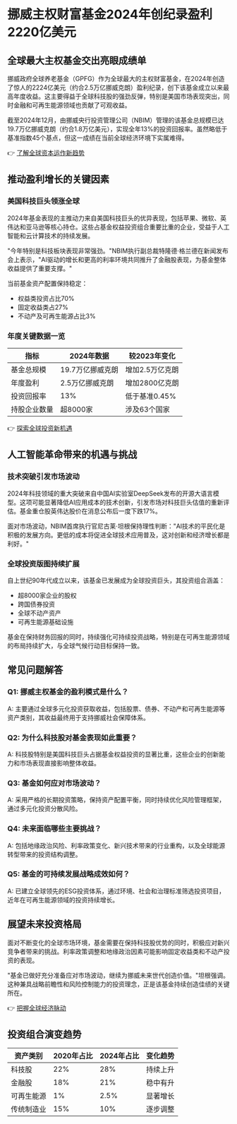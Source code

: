 # 挪威主权财富基金2024年创纪录盈利2220亿美元

## 全球最大主权基金交出亮眼成绩单

挪威政府全球养老基金（GPFG）作为全球最大的主权财富基金，在2024年创造了惊人的2224亿美元（约合2.5万亿挪威克朗）盈利纪录，创下该基金成立以来最高年度收益。这主要得益于全球科技股的强劲反弹，特别是美国市场表现突出，同时金融和可再生能源领域也贡献了可观收益。

截至2024年12月，由挪威央行投资管理公司（NBIM）管理的该基金总规模已达19.7万亿挪威克朗（约合1.8万亿美元），实现全年13%的投资回报率。虽然略低于基准指数45个基点，但这一成绩在当前全球经济环境下实属难得。

👉 [了解全球资本运作新趋势](https://bit.ly/okx_welcome)

## 推动盈利增长的关键因素

### 美国科技巨头领涨全球

2024年基金表现的主推动力来自美国科技巨头的优异表现，包括苹果、微软、英伟达和亚马逊等核心持仓。这些占基金权益投资组合重要比重的企业，受益于人工智能和云计算技术的持续发展。

"今年特别是科技板块表现非常强劲。"NBIM执行副总裁特隆德·格兰德在新闻发布会上表示，"AI驱动的增长和更高的利率环境共同推升了金融股表现，为基金整体收益提供了重要支撑。"

当前基金资产配置保持稳定：
- 权益类投资占比70%
- 固定收益类占27%
- 不动产及可再生能源占比3%

### 年度关键数据一览

| 指标                | 2024年数据        | 较2023年变化      |
|---------------------|-------------------|-------------------|
| 基金总规模          | 19.7万亿挪威克朗  | 增加2.5万亿克朗   |
| 年度盈利            | 2.5万亿挪威克朗   | 增加2800亿克朗    |
| 投资回报率          | 13%               | 低于基准0.45%     |
| 持股企业数量        | 超8000家          | 涉及63个国家      |

👉 [探索全球投资新机遇](https://bit.ly/okx_welcome)

## 人工智能革命带来的机遇与挑战

### 技术突破引发市场波动

2024年科技领域的重大突破来自中国AI实验室DeepSeek发布的开源大语言模型。这项可能显著降低AI应用成本的技术创新，引发市场对科技巨头估值的重新评估。基金重仓股英伟达股价在消息公布后一度下跌17%。

面对市场波动，NBIM首席执行官尼古莱·坦根保持理性判断："AI技术的平民化是积极的发展方向。更低的成本将促进全球技术应用普及，这对创新和经济增长都是利好。"

### 全球投资版图持续扩展

自上世纪90年代成立以来，该基金已发展成为全球投资巨头，其投资组合涵盖：
- 超8000家企业的股权
- 跨国债券投资
- 全球不动产资产
- 可再生能源基础设施

基金在保持财务回报的同时，持续强化可持续投资战略，特别是在可再生能源领域的布局持续扩大，与全球气候行动目标保持一致。

## 常见问题解答

### Q1: 挪威主权基金的盈利模式是什么？
A: 主要通过全球多元化投资获取收益，包括股票、债券、不动产和可再生能源等资产类别，其收益最终用于支持挪威社会保障体系。

### Q2: 为什么科技股对基金表现如此重要？
A: 科技股特别是美国科技巨头占据基金权益投资的显著比重，这些企业的创新能力和市场表现直接影响整体收益。

### Q3: 基金如何应对市场波动？
A: 采用严格的长期投资策略，保持资产配置平衡，同时持续优化风险管理框架，通过多元化投资分散风险。

### Q4: 未来面临哪些主要挑战？
A: 包括地缘政治风险、利率政策变化、新兴技术带来的行业重构，以及全球能源转型带来的投资结构调整。

### Q5: 基金的可持续发展战略成效如何？
A: 已建立全球领先的ESG投资体系，通过环境、社会和治理标准筛选投资项目，近年在可再生能源领域的投资持续增长。

## 展望未来投资格局

面对不断变化的全球市场环境，基金需要在保持科技股优势的同时，积极应对新兴竞争者带来的挑战。利率政策调整和地缘政治因素可能影响固定收益类和不动产投资的表现。

"基金已做好充分准备应对市场波动，继续为挪威未来世代创造价值。"坦根强调。这种兼具战略前瞻性和风险控制能力的投资理念，正是该基金持续创造佳绩的关键所在。

👉 [把握全球经济脉动](https://bit.ly/okx_welcome)

## 投资组合演变趋势

| 资产类别       | 2020年占比 | 2024年占比 | 变化趋势 |
|----------------|------------|------------|----------|
| 科技股         | 22%        | 28%        | 持续上升 |
| 金融股         | 18%        | 21%        | 稳中有升 |
| 可再生能源     | 1%         | 2.5%       | 显著增长 |
| 传统制造业     | 15%        | 10%        | 逐步调整 |
